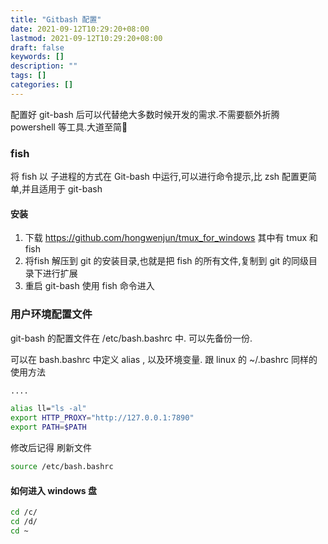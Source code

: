 ```yaml
---
title: "Gitbash 配置"
date: 2021-09-12T10:29:20+08:00
lastmod: 2021-09-12T10:29:20+08:00
draft: false
keywords: []
description: ""
tags: []
categories: []
---
```


配置好 git-bash 后可以代替绝大多数时候开发的需求.不需要额外折腾 powershell 等工具.大道至简👀

### fish

将 fish 以 子进程的方式在 Git-bash 中运行,可以进行命令提示,比 zsh 配置更简单,并且适用于 git-bash

#### 安装

1. 下载 https://github.com/hongwenjun/tmux_for_windows  其中有 tmux 和 fish
2. 将fish 解压到 git 的安装目录,也就是把 fish 的所有文件,复制到 git 的同级目录下进行扩展
3. 重启 git-bash 使用 fish 命令进入

### 用户环境配置文件

git-bash 的配置文件在 /etc/bash.bashrc 中. 可以先备份一份.

可以在 bash.bashrc 中定义 alias , 以及环境变量. 跟 linux 的 ~/.bashrc 同样的使用方法

```bash
....

alias ll="ls -al"
export HTTP_PROXY="http://127.0.0.1:7890"
export PATH=$PATH
```

修改后记得 刷新文件

```Bash
source /etc/bash.bashrc
```

#### 如何进入 windows 盘

```bash
cd /c/
cd /d/
cd ~
```
